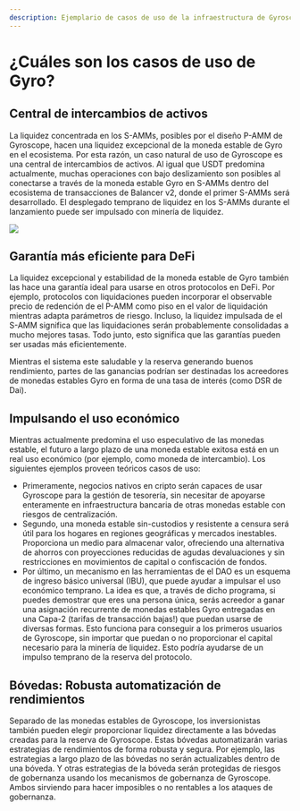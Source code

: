 ```yaml
---
description: Ejemplario de casos de uso de la infraestructura de Gyroscope
---
```


# ¿Cuáles son los casos de uso de Gyro?

## Central de intercambios de activos

La liquidez concentrada en los S-AMMs, posibles por el diseño P-AMM de Gyroscope, hacen una liquidez excepcional de la moneda estable de Gyro en el ecosistema. Por esta razón, un caso natural de uso de Gyroscope es una central de intercambios de activos. Al igual que USDT predomina actualmente, muchas operaciones con bajo deslizamiento son posibles al conectarse a través de la moneda estable Gyro en S-AMMs dentro del ecosistema de transacciones de Balancer v2, donde el primer S-AMMs será desarrollado. El desplegado temprano de liquidez en los S-AMMs durante el lanzamiento puede ser impulsado con minería de liquidez.

![](https://2063019688-files.gitbook.io/\~/files/v0/b/gitbook-x-prod.appspot.com/o/spaces%2F-MU527HCtxlYaQoNazhF%2Fuploads%2F4pUejKivkcxjlbQiDbux%2FAMMs%20Graphic%20Rounded%20Edges.png?alt=media\&token=5316b320-5fbf-4dbf-9486-9ae990be5f91)

## Garantía más eficiente para DeFi

La liquidez excepcional y estabilidad de la moneda estable de Gyro también las hace una garantía ideal para usarse en otros protocolos en DeFi. Por ejemplo, protocolos con liquidaciones pueden incorporar el observable precio de redención de el P-AMM como piso en el valor de liquidación mientras adapta parámetros de riesgo. Incluso, la liquidez impulsada de el S-AMM significa que las liquidaciones serán probablemente consolidadas a mucho mejores tasas. Todo junto, esto significa que las garantías pueden ser usadas más eficientemente.

Mientras el sistema este saludable y la reserva generando buenos rendimiento, partes de las ganancias podrían ser destinadas los acreedores de monedas estables Gyro en forma de una tasa de interés (como DSR de Dai).



## Impulsando el uso económico

Mientras actualmente predomina el uso especulativo de las monedas estable, el futuro a largo plazo de una moneda estable exitosa está en un real uso económico (por ejemplo, como moneda de intercambio). Los siguientes ejemplos proveen teóricos casos de uso:

* Primeramente, negocios nativos en cripto serán capaces de usar Gyroscope para la gestión de tesorería, sin necesitar de apoyarse enteramente en infraestructura bancaria de otras monedas estable con riesgos de centralización.
* Segundo, una moneda estable sin-custodios y resistente a censura será útil para los hogares en regiones geográficas y mercados inestables. Proporciona un medio para almacenar valor, ofreciendo una alternativa de ahorros con proyecciones reducidas de agudas devaluaciones y sin restricciones en movimientos de capital o confiscación de fondos.
* Por último, un mecanismo en las herramientas de el DAO es un esquema de ingreso básico universal (IBU), que puede ayudar a impulsar el uso económico temprano. La idea es que, a través de dicho programa, si puedes demostrar que eres una persona única, serás acreedor a ganar una asignación recurrente de monedas estables Gyro entregadas en una Capa-2 (tarifas de transacción bajas!) que puedan usarse de diversas formas. Esto funciona para conseguir a los primeros usuarios de Gyroscope, sin importar que puedan o no proporcionar el capital necesario para la minería de liquidez. Esto podría ayudarse de un impulso temprano de la reserva del protocolo.

## Bóvedas: Robusta automatización de rendimientos

Separado de las monedas estables de Gyroscope, los inversionistas también pueden elegir proporcionar liquidez directamente a las bóvedas creadas para la reserva de Gyroscope. Estas bóvedas automatizarán varias estrategias de rendimientos de forma robusta y segura. Por ejemplo, las estrategias a largo plazo de las bóvedas no serán actualizables dentro de una bóveda. Y otras estrategias de la bóveda serán protegidas de riesgos de gobernanza usando los mecanismos de gobernanza de Gyroscope. Ambos sirviendo para hacer imposibles o no rentables a los ataques de gobernanza.
